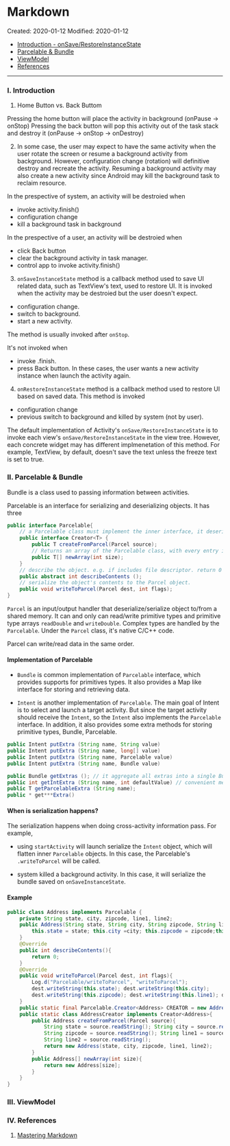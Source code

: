 # Markdown

Created: 2020-01-12
Modified: 2020-01-12

* [Introduction - onSave/RestoreInstanceState](#intro)
* [Parcelable & Bundle](#parcelable)
* [ViewModel](#viewmodel)
* [References](#reference)
***
### <a id="intro">I. Introduction</a>

1. Home Button vs. Back Buttom

Pressing the home button will place the activity in background (onPause -> onStop)
Pressing the back button will pop this activity out of the task stack and destroy it (onPause -> onStop -> onDestroy)

2. In some case, the user may expect to have the same activity when the user rotate the screen or resume a background activity from background. However, configuration change (rotation) will definitive destroy and recreate the activity. Resuming a background activity may also create a new activity since Android may kill the background task to reclaim resource.

In the prespective of system, an activity will be destroied when
* invoke activity.finish()
* configuration change
* kill a background task in background

In the prespective of a user, an activity will be destroied when
* click Back button
* clear the background activity in task manager.
* control app to invoke activity.finish()

3. `onSaveInstanceState` method is a callback method used to save UI related data, such as TextView's text, used to restore UI. It is invoked when the activity may be destroied but the user doesn't expect.
* configuration change.
* switch to background.
* start a new activity.

The method is usually invoked after `onStop`.

It's not invoked when
* invoke .finish.
* press Back button.
In these cases, the user wants a new activity instance when launch the activity again.

4. `onRestoreInstanceState` method is a callback method used to restore UI based on saved data.
This method is invoked
* configuration change
* previous switch to background and killed by system (not by user).

The default implementation of Activity's `onSave/RestoreInstanceState` is to invoke each view's `onSave/RestoreInstanceState` in the view tree. However, each concrete widget may has different implmenetation of this method.
For example, TextView, by default, doesn't save the text unless the freeze text is set to true.

### <a id="parcelable">II. Parcelable & Bundle</a>

Bundle is a class used to passing information between activities.

Parcelable is an interface for serializing and deserializing objects. It has three 

```Java
public interface Parcelable{
    // a Parcelable class must implement the inner interface, it deserializes the object from a parcel stream.
    public interface Creator<T> {
        public T createFromParcel(Parcel source);
        // Returns an array of the Parcelable class, with every entry initialized to null.
        public T[] newArray(int size);
    }
    // describe the object. e.g. if includes file descriptor. return 0 in most case.
    public abstract int describeContents ();
    // serialize the object's contents to the Parcel object.
    public void writeToParcel(Parcel dest, int flags);
}
```
`Parcel` is an input/output handler that deserialize/serialize object to/from a shared memory. It can and only can read/write primitive types and primitive type arrays `readDouble` and `writeDouble`. Complex types are handled by the `Parcelable`. Under the `Parcel` class, it's native C/C++ code.

Parcel can write/read data in the same order.

#### Implementation of Parcelable
* `Bundle` is common implementation of `Parcelable` interface, which provides supports for primitives types. It also provides a Map like interface for storing and retrieving data.

* `Intent` is another implementation of `Parcelable`. The main goal of Intent is to select and launch a target activity. But since the target activity should receive the `Intent`, so the `Intent` also implements the `Parcelable` interface. In addition, it also provides some extra methods for storing primitive types, Bundle, Parcelable.

```Java
public Intent putExtra (String name, String value)
public Intent putExtra (String name, long[] value)
public Intent putExtra (String name, Parcelable value)
public Intent putExtra (String name, Bundle value)

public Bundle getExtras (); // it aggregate all extras into a single Bundle.
public int getIntExtra (String name, int defaultValue) // convenient method for get int extra
public T getParcelableExtra (String name);
public * get***Extra() 
```

#### When is serialization happens?
The serialization happens when doing cross-activity information pass. For example, 
* using `startActivity` will launch serialize the `Intent` object, which will flatten inner `Parcelable` objects. In this case, the Parcelable's `.writeToParcel` will be called.

* system killed a background activity. In this case, it will serialize the bundle saved on `onSaveInstanceState`.

#### Example

```Java
public class Address implements Parcelable {
    private String state, city, zipcode, line1, line2;
    public Address(String state, String city, String zipcode, String line1, String line2){
        this.state = state; this.city =city; this.zipcode = zipcode;this.line1 = line1; this.line2 = line2;
    }
    @Override
    public int describeContents(){
        return 0;
    }
    @Override
    public void writeToParcel(Parcel dest, int flags){
        Log.d("Parcelable/writeToParcel", "writeToParcel");
        dest.writeString(this.state); dest.writeString(this.city);
        dest.writeString(this.zipcode); dest.writeString(this.line1); dest.writeString(this.line2);
    }
    public static final Parcelable.Creator<Address> CREATOR = new AddressCreator();
    public static class AddressCreator implements Creator<Address>{
        public Address createFromParcel(Parcel source){
            String state = source.readString(); String city = source.readString();
            String zipcode = source.readString(); String line1 = source.readString();
            String line2 = source.readString();
            return new Address(state, city, zipcode, line1, line2);
        }
        public Address[] newArray(int size){
            return new Address[size];
        }
    }
}
```

### <a id="callback">III. ViewModel</a>

### <a id="reference">IV. References</a>
1. <a href="https://guides.github.com/features/mastering-markdown/" target="_blank">Mastering Markdown</a>